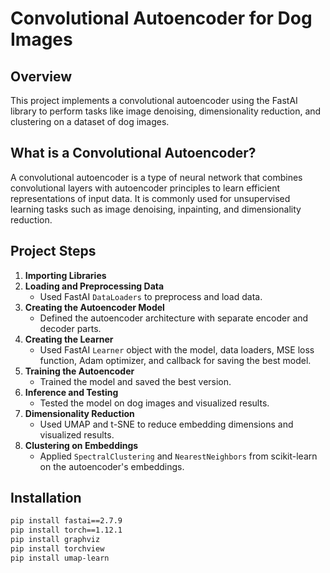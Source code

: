 # Convolutional Autoencoder for Dog Images

## Overview

This project implements a convolutional autoencoder using the FastAI library to perform tasks like image denoising, dimensionality reduction, and clustering on a dataset of dog images.

## What is a Convolutional Autoencoder?

A convolutional autoencoder is a type of neural network that combines convolutional layers with autoencoder principles to learn efficient representations of input data. It is commonly used for unsupervised learning tasks such as image denoising, inpainting, and dimensionality reduction.

## Project Steps

1. **Importing Libraries**
2. **Loading and Preprocessing Data**
    - Used FastAI `DataLoaders` to preprocess and load data.
3. **Creating the Autoencoder Model**
    - Defined the autoencoder architecture with separate encoder and decoder parts.
4. **Creating the Learner**
    - Used FastAI `Learner` object with the model, data loaders, MSE loss function, Adam optimizer, and callback for saving the best model.
5. **Training the Autoencoder**
    - Trained the model and saved the best version.
6. **Inference and Testing**
    - Tested the model on dog images and visualized results.
7. **Dimensionality Reduction**
    - Used UMAP and t-SNE to reduce embedding dimensions and visualized results.
8. **Clustering on Embeddings**
    - Applied `SpectralClustering` and `NearestNeighbors` from scikit-learn on the autoencoder's embeddings.

## Installation

```sh
pip install fastai==2.7.9
pip install torch==1.12.1
pip install graphviz
pip install torchview
pip install umap-learn
